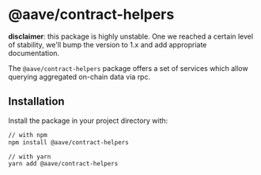 # @aave/contract-helpers

**disclaimer**: this package is highly unstable. One we reached a certain level
of stability, we'll bump the version to 1.x and add appropriate documentation.

The `@aave/contract-helpers` package offers a set of services which allow
querying aggregated on-chain data via rpc.

## Installation

Install the package in your project directory with:

```sh
// with npm
npm install @aave/contract-helpers

// with yarn
yarn add @aave/contract-helpers
```
